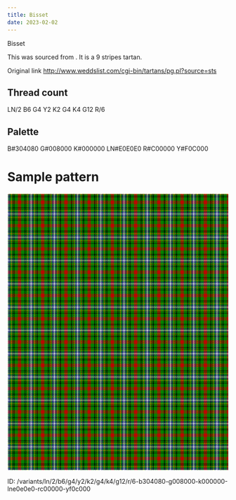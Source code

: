 ```yaml
---
title: Bisset
date: 2023-02-02
---
```

Bisset

This was sourced from <no value>.  It is a 9 stripes tartan.

Original link http://www.weddslist.com/cgi-bin/tartans/pg.pl?source=sts

## Thread count
LN/2 B6 G4 Y2 K2 G4 K4 G12 R/6

## Palette
B#304080 G#008000 K#000000 LN#E0E0E0 R#C00000 Y#F0C000

# Sample pattern

![Tartan detail](tartan.png "LN/2 B6 G4 Y2 K2 G4 K4 G12 R/6 tartan")

ID: /variants/ln/2/b6/g4/y2/k2/g4/k4/g12/r/6-b304080-g008000-k000000-lne0e0e0-rc00000-yf0c000
